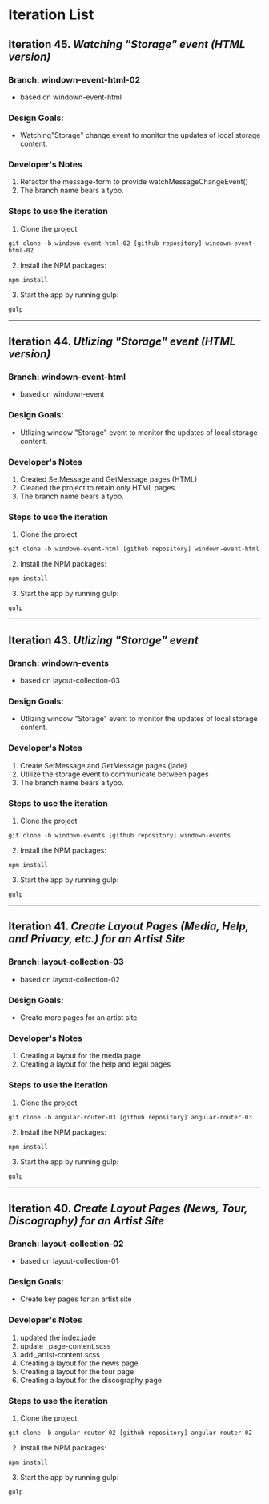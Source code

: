 # Iteration List

## Iteration 45. _Watching "Storage" event (HTML version)_

### Branch: windown-event-html-02 
+ based on windown-event-html

### Design Goals:
+ Watching"Storage" change event to monitor the updates of local storage content.

### Developer's Notes
1. Refactor the message-form to provide watchMessageChangeEvent()
2. The branch name bears a typo.

### Steps to use the iteration
1. Clone the project
  ```
  git clone -b windown-event-html-02 [github repository] windown-event-html-02
  ```
2. Install the NPM packages:
  ```
  npm install
  ```
3. Start the app by running gulp:
  ```
  gulp
  ```

---
## Iteration 44. _Utlizing "Storage" event (HTML version)_

### Branch: windown-event-html 
+ based on windown-event

### Design Goals:
+ Utlizing window "Storage" event to monitor the updates of local storage content.

### Developer's Notes
1. Created SetMessage and GetMessage pages (HTML)
2. Cleaned the project to retain only HTML pages.
3. The branch name bears a typo.

### Steps to use the iteration
1. Clone the project
  ```
  git clone -b windown-event-html [github repository] windown-event-html
  ```
2. Install the NPM packages:
  ```
  npm install
  ```
3. Start the app by running gulp:
  ```
  gulp
  ```

---
## Iteration 43. _Utlizing "Storage" event_

### Branch: windown-events 
+ based on layout-collection-03

### Design Goals:
+ Utlizing window "Storage" event to monitor the updates of local storage content.

### Developer's Notes
1. Create SetMessage and GetMessage pages (jade)
2. Utilize the storage event to communicate between pages
3. The branch name bears a typo.

### Steps to use the iteration
1. Clone the project
  ```
  git clone -b windown-events [github repository] windown-events
  ```
2. Install the NPM packages:
  ```
  npm install
  ```
3. Start the app by running gulp:
  ```
  gulp
  ```

---
## Iteration 41. _Create Layout Pages (Media, Help, and Privacy, etc.) for an Artist Site_

### Branch: layout-collection-03 
+ based on layout-collection-02

### Design Goals:
+ Create more pages for an artist site

### Developer's Notes
1. Creating a layout for the media page
2. Creating a layout for the help and legal pages

### Steps to use the iteration
1. Clone the project
  ```
  git clone -b angular-router-03 [github repository] angular-router-03
  ```
2. Install the NPM packages:
  ```
  npm install
  ```
3. Start the app by running gulp:
  ```
  gulp
  ```

---
## Iteration 40. _Create Layout Pages (News, Tour, Discography) for an Artist Site_

### Branch: layout-collection-02 
+ based on layout-collection-01

### Design Goals:
+ Create key pages for an artist site

### Developer's Notes
1. updated the index.jade
2. update _page-content.scss
3. add _artist-content.scss
4. Creating a layout for the news page
5. Creating a layout for the tour page
6. Creating a layout for the discography page

### Steps to use the iteration
1. Clone the project
  ```
  git clone -b angular-router-02 [github repository] angular-router-02
  ```
2. Install the NPM packages:
  ```
  npm install
  ```
3. Start the app by running gulp:
  ```
  gulp
  ```
